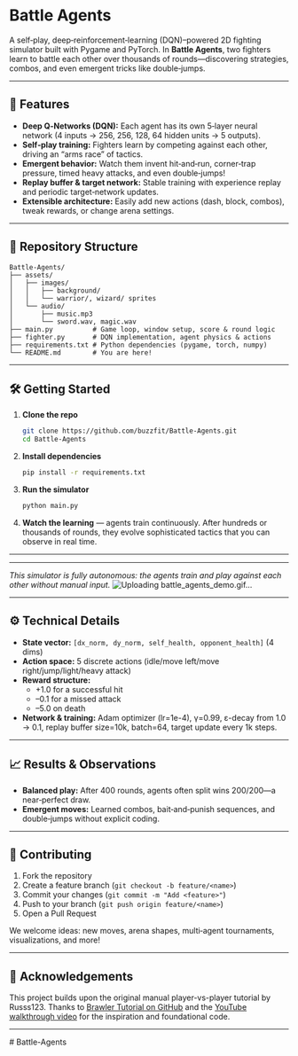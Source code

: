 # Battle Agents

A self‑play, deep‑reinforcement‑learning (DQN)–powered 2D fighting simulator built with Pygame and PyTorch. In **Battle Agents**, two fighters learn to battle each other over thousands of rounds—discovering strategies, combos, and even emergent tricks like double‑jumps.

---

## 🚀 Features

- **Deep Q‑Networks (DQN):** Each agent has its own 5‑layer neural network (4 inputs → 256, 256, 128, 64 hidden units → 5 outputs).
- **Self‑play training:** Fighters learn by competing against each other, driving an “arms race” of tactics.
- **Emergent behavior:** Watch them invent hit‑and‑run, corner‑trap pressure, timed heavy attacks, and even double‑jumps!
- **Replay buffer & target network:** Stable training with experience replay and periodic target‑network updates.
- **Extensible architecture:** Easily add new actions (dash, block, combos), tweak rewards, or change arena settings.

---

## 📂 Repository Structure

```
Battle-Agents/
├── assets/
│   ├── images/
│   │   ├── background/
│   │   └── warrior/, wizard/ sprites
│   └── audio/
│       ├── music.mp3
│       └── sword.wav, magic.wav
├── main.py          # Game loop, window setup, score & round logic
├── fighter.py       # DQN implementation, agent physics & actions
├── requirements.txt # Python dependencies (pygame, torch, numpy)
└── README.md        # You are here!
```

---

## 🛠 Getting Started

1. **Clone the repo**
   ```bash
   git clone https://github.com/buzzfit/Battle-Agents.git
   cd Battle-Agents
   ```

2. **Install dependencies**
   ```bash
   pip install -r requirements.txt
   ```

3. **Run the simulator**
   ```bash
   python main.py
   ```

4. **Watch the learning** — agents train continuously. After hundreds or thousands of rounds, they evolve sophisticated tactics that you can observe in real time.

---

---

*This simulator is fully autonomous: the agents train and play against each other without manual input.*
![Uploading battle_agents_demo.gif…]()

---

## ⚙ Technical Details

- **State vector:** `[dx_norm, dy_norm, self_health, opponent_health]` (4 dims)
- **Action space:** 5 discrete actions (idle/move left/move right/jump/light/heavy attack)
- **Reward structure:**
  - +1.0 for a successful hit
  - –0.1 for a missed attack
  - –5.0 on death
- **Network & training:** Adam optimizer (lr=1e-4), γ=0.99, ε-decay from 1.0 → 0.1, replay buffer size=10k, batch=64, target update every 1k steps.

---

## 📈 Results & Observations

- **Balanced play:** After 400 rounds, agents often split wins 200/200—a near‑perfect draw.
- **Emergent moves:** Learned combos, bait‑and‑punish sequences, and double‑jumps without explicit coding.

---

## 🤝 Contributing

1. Fork the repository
2. Create a feature branch (`git checkout -b feature/<name>`)
3. Commit your changes (`git commit -m "Add <feature>"`)
4. Push to your branch (`git push origin feature/<name>`)
5. Open a Pull Request

We welcome ideas: new moves, arena shapes, multi‑agent tournaments, visualizations, and more!

---

## 🙏 Acknowledgements

This project builds upon the original manual player-vs-player tutorial by Russs123. Thanks to [Brawler Tutorial on GitHub](https://github.com/russs123/brawler_tut) and the [YouTube walkthrough video](https://www.youtube.com/watch?v=s5bd9KMSSW4) for the inspiration and foundational code.

---

﻿# Battle-Agents
